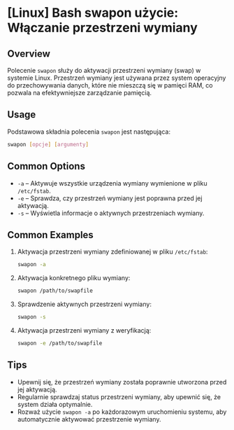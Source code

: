 # [Linux] Bash swapon użycie: Włączanie przestrzeni wymiany

## Overview
Polecenie `swapon` służy do aktywacji przestrzeni wymiany (swap) w systemie Linux. Przestrzeń wymiany jest używana przez system operacyjny do przechowywania danych, które nie mieszczą się w pamięci RAM, co pozwala na efektywniejsze zarządzanie pamięcią.

## Usage
Podstawowa składnia polecenia `swapon` jest następująca:

```bash
swapon [opcje] [argumenty]
```

## Common Options
- `-a` – Aktywuje wszystkie urządzenia wymiany wymienione w pliku `/etc/fstab`.
- `-e` – Sprawdza, czy przestrzeń wymiany jest poprawna przed jej aktywacją.
- `-s` – Wyświetla informacje o aktywnych przestrzeniach wymiany.

## Common Examples
1. Aktywacja przestrzeni wymiany zdefiniowanej w pliku `/etc/fstab`:
   ```bash
   swapon -a
   ```

2. Aktywacja konkretnego pliku wymiany:
   ```bash
   swapon /path/to/swapfile
   ```

3. Sprawdzenie aktywnych przestrzeni wymiany:
   ```bash
   swapon -s
   ```

4. Aktywacja przestrzeni wymiany z weryfikacją:
   ```bash
   swapon -e /path/to/swapfile
   ```

## Tips
- Upewnij się, że przestrzeń wymiany została poprawnie utworzona przed jej aktywacją.
- Regularnie sprawdzaj status przestrzeni wymiany, aby upewnić się, że system działa optymalnie.
- Rozważ użycie `swapon -a` po każdorazowym uruchomieniu systemu, aby automatycznie aktywować przestrzenie wymiany.